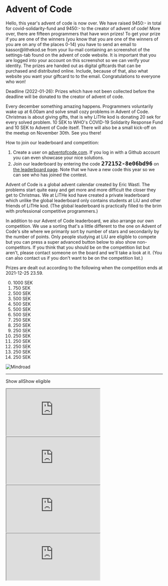 # Advent of Code

<div id="important-information">
    <p>
        Hello, this year's advent of code is now over. We have raised 9450:- in
        total for covid-solidarity-fund and 9450:- to the creator of advent of
        code! More over, there are fifteen programmers that have won prizes! To
        get your prize if you are one of the winners (you know that you are one
        of the winners of you are on any of the places 0-14) you have to send
        an email to kassor@lithekod.se from your liu-mail containing an
        screenshot of the settings-tab found on the advent of code website. It
        is important that you are logged into your account on this screenshot
        so we can verify your identity. The prizes are handed out as digital
        giftcards that can be purchased and distributed online. Include,
        because of that, also what website you want your giftcard to to the
        email. Congratulations to everyone who won!
    <p>
    </p>
        Deadline (2022-01-26): Prizes which have not been collected before the
        deadline will be donated to the creator of advent of code.
    <p>
</div>

Every december something amazing happens. Programmers voluntarily wake up at
6.00am and solve small cozy problems in Advent of Code. Christmas is about
giving gifts, that is why LiTHe kod is donating 20 sek for every solved problem.
10 SEK to WHO's COVID-19 Solidarity Response Fund and 10 SEK to Advent of Code
itself. There will also be a small kick-off on the meetup on November 30th. See
you there!

How to join our leaderboard and competition:

1. Create a user on
   [adventofcode.com](https://adventofcode.com/2021/auth/login). If you log in
   with a Github account you can even showcase your nice solutions.
2. Join our leaderboard by entering the code <b style="font-family: monospace;
   font-size: 1.3em;">272152-8e06bd96</b> on [the leaderboard
   page](https://adventofcode.com/2021/leaderboard/private). Note that we have
   a new code this year so we can see who has joined the contest.

Advent of Code is a global advent calendar created by Eric Wastl. The problems
start quite easy and get more and more difficult the closer they get to
Christmas. We at LiTHe kod have created a private leaderboard which unlike the
global leaderboard only contains students at LiU and other friends of LiTHe kod.
(The global leaderboard is practically filled to the brim with professional
competitive programmers.)

In addition to our Advent of Code leaderboard, we also arrange our own
competition. We use a sorting that's a little different to the one on Advent of
Code's site where we primarily sort by number of stars and secondarily by the
number of points. Only people studying at LiU are eligible to compete but you
can press a super advanced button below to also show non-competitors. If you
think that you should be on the competition list but aren't, please contact
someone on the board and we'll take a look at it. (You can also contact us if
you don't want to be on the competition list.)

Prizes are dealt out according to the following when the competition ends at
2021-12-25 23.59.

<ol start="0">
<li>1000 SEK</li>
<li>750 SEK </li>
<li>500 SEK </li>
<li>500 SEK </li>
<li>500 SEK </li>
<li>500 SEK </li>
<li>500 SEK </li>
<li>250 SEK </li>
<li>250 SEK </li>
<li>250 SEK </li>
<li>250 SEK </li>
<li>250 SEK </li>
<li>250 SEK </li>
<li>250 SEK </li>
<li>250 SEK </li>
</ol>

<div id="sponsor-container">
    <img class="sponsor" src="/static/img/mindroad_logo.png" alt="Mindroad">
</div>

<hr>

<label class="toggle-aoc" for="aoc-trigger"><span class="only-aoc-some">Show all</span><span class="only-aoc-all">Show eligible</span></label>

<div id="leaderboard-container">
    <span class="only-aoc-all">
    <iframe class="only-light-theme leaderboard"
            src="https://lithekod.lysator.liu.se/leaderboard/?lightmode=true"></iframe>
    <iframe class="only-dark-theme leaderboard"
            src="https://lithekod.lysator.liu.se/leaderboard/"></iframe>
    </span><span class="only-aoc-some">
    <iframe class="only-light-theme leaderboard"
            src="https://lithekod.lysator.liu.se/leaderboard/?lightmode=true&some=true"></iframe>
    <iframe class="only-dark-theme leaderboard"
            src="https://lithekod.lysator.liu.se/leaderboard/?some=true"></iframe>
    </span>
</div>
